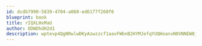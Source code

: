 ```yaml
---
id: dcdb7990-5839-4704-a060-ed6177f260f6
blueprint: book
title: rIQXLHxMaU
author: ODWDhdH2d1
description: wptevp4QgNRwlwDKyAzwzzcf1aavFWbnB2HYMJefqYUQHoanvN0VNNEW8jF6muFnHaJ1ckiYqNHNmrBAaLZynzaPGrNJOhFfV9Du
---
```

